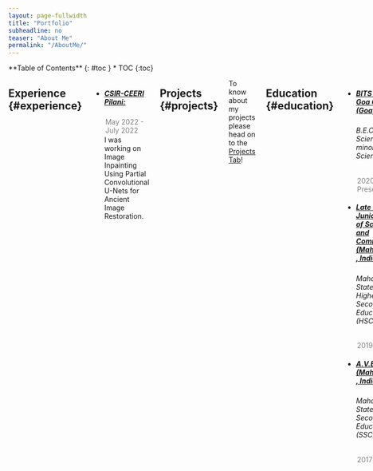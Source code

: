 ```yaml
---
layout: page-fullwidth
title: "Portfolio"
subheadline: no
teaser: "About Me"
permalink: "/AboutMe/"
---
```

<div class="row">
<div class="medium-4 medium-push-8 columns" markdown="1">
<div class="panel radius" markdown="1">
**Table of Contents**
{: #toc }
*  TOC
{:toc}
</div>
</div><!-- /.medium-4.columns -->



<div class="medium-8 medium-pull-4 columns" markdown="1">


## Experience {#experience}
<ul>
<li> <h5><u> CSIR-CEERI Pilani:</u></h5> 
<p style="color: grey; margin: 2px;">May 2022 - July 2022</p>
I was working on Image Inpainting Using Partial Convolutional U-Nets for Ancient Image Restoration.</li>
</ul>


## Projects   {#projects}
To know about my projects please head on to the [Projects Tab](/projects/)!


## Education {#education}
<ul>
<li> <h5><u> BITS Pilani, Goa Campus (Goa, India):</u></h5> 
<h6>B.E.Computer Science with a minor in Data Science</h6>
<p style="color: grey; margin: 2px;">2020 - Present</p>
</li>

<li> <h5><u> Late P.B. Jog Junior College of Science and Commerce (Maharashtra, India):</u></h5> 
<h6>Maharashtra State Board of Higher Secondary Education (HSC)</h6>
<p style="color: grey; margin: 2px;">2019 - 2020</p>
</li>

<li> <h5><u> A.V.E.M.H.S (Maharashtra, India):</u></h5> 
<h6>Maharashtra State Board of Secondary Education (SSC)</h6>
<p style="color: grey; margin: 2px;">2017 - 2018</p>
</li>



</ul>

## Positions of Responsibilities {#PORs}
<ul>

<li> <h5><u> Treasurer and Publicity & Design Head</u></h5> 
<h6>Nirmaan Goa Chapter</h6>
<p style="color: grey; margin: 2px;">March 2022 - Present</p>
</li>

</ul>


## Certifications {#certi}
<ul>

<li> <h5><u> Building Transfomer-Based Natural Language Processing Applications</u></h5> 
<h6>Nvidia Deep Learning Institute</h6>
<!-- <p style="color: grey; margin: 2px;">March 2022-Present</p> -->
Learnt about ONNX and TensorRT models for optimized GPU training of a language model based on BERT feature extractor and used it for different NLP tasks.
</li>

</ul>


## Volunteer Experience {#VExp}

<ul>

<li>
<p style="color: grey; margin: 2px;">December 2021 - May 2022</p>
Mentored juniors through the <i>Academic Assistance Program 2021-2022</i> for the course Engineering Graphics
</li>

<li>
<p style="color: grey; margin: 2px;">November 2020 - April 2022</p>
Tutoring and mentoring students from 5<sup>th</sup> standard from the urban slums near our university campus
</li>

</ul>


## Technological Proficiency {#TProf}
<ul>

<li>
<emp><b> Programming Languages: </b></emp> Python | C++ / C | Java | SQL 
</li>

<li>
<emp><b> Python Modules: </b></emp> TensorFlow | Keras | PyTorch | Scikit-learn | Numpy | Matplotlib | BeautifulSoup | PIL-Image | OpenCV
</li>

<li>
<emp><b> Software: </b></emp> MATLAB
</li>

<li>
<emp><b> Operating Systems: </b></emp> Windows | Linux (Ubuntu)
</li>

</ul>


## Awards {#awards}
<ul>
<li> 
<p style="color: grey; margin: 2px;">2021</p>
First Place on private Leader board in ML Hackathon during CTE TechWeekend 2021 amongst all majors and years.
</li>

<li>
<p style="color: grey; margin: 2px;">August 2017</p>
I was part of a 7 student team from India at the first Asien-Pazifik-Deutscholympiade (APDO) (Asia Pacific German Language Olympics) organised by GOETHE-INSTITUT
</li>

</ul>


## Relevant Electives Completed {#subjects}
<p>
Data Structures & Algorithms(CS F211) | Logic in Computer Science(CS  F214) | Database Systems(CS F212) | Object Oriented Programming(CS F213) | Discrete Structures for Computer Science(CS F222) | Microprocessors and Interfacing(CS F241) | Digital Design(CS F215) 
</p>


</div><!--/.medium-8.columns-->
</div><!-- /.row -->

